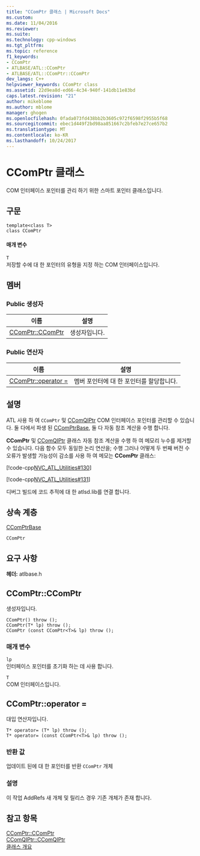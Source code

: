 ```yaml
---
title: "CComPtr 클래스 | Microsoft Docs"
ms.custom: 
ms.date: 11/04/2016
ms.reviewer: 
ms.suite: 
ms.technology: cpp-windows
ms.tgt_pltfrm: 
ms.topic: reference
f1_keywords:
- CComPtr
- ATLBASE/ATL::CComPtr
- ATLBASE/ATL::CComPtr::CComPtr
dev_langs: C++
helpviewer_keywords: CComPtr class
ms.assetid: 22d9ea8d-ed66-4c34-940f-141db11e83bd
caps.latest.revision: "21"
author: mikeblome
ms.author: mblome
manager: ghogen
ms.openlocfilehash: 0fada073fd438bb2b3605c972f6598f2955b5f68
ms.sourcegitcommit: ebec1d449f2bd98aa851667c2bfeb7e27ce657b2
ms.translationtype: MT
ms.contentlocale: ko-KR
ms.lasthandoff: 10/24/2017
---
```

# <a name="ccomptr-class"></a>CComPtr 클래스
COM 인터페이스 포인터를 관리 하기 위한 스마트 포인터 클래스입니다.  
  
## <a name="syntax"></a>구문  
  
```
template<class T>  
class CComPtr
```  
  
#### <a name="parameters"></a>매개 변수  
 `T`  
 저장할 수에 대 한 포인터의 유형을 지정 하는 COM 인터페이스입니다.  
  
## <a name="members"></a>멤버  
  
### <a name="public-constructors"></a>Public 생성자  
  
|이름|설명|  
|----------|-----------------|  
|[CComPtr::CComPtr](#ccomptr)|생성자입니다.|  
  
### <a name="public-operators"></a>Public 연산자  
  
|이름|설명|  
|----------|-----------------|  
|[CComPtr::operator =](#operator_eq)|멤버 포인터에 대 한 포인터를 할당합니다.|  
  
## <a name="remarks"></a>설명  
 ATL 사용 하 여 `CComPtr` 및 [CComQIPtr](../../atl/reference/ccomqiptr-class.md) COM 인터페이스 포인터를 관리할 수 있습니다. 둘 다에서 파생 된 [CComPtrBase](../../atl/reference/ccomptrbase-class.md), 둘 다 자동 참조 계산을 수행 합니다.  
  
 **CComPtr** 및 [CComQIPtr](../../atl/reference/ccomqiptr-class.md) 클래스 자동 참조 계산을 수행 하 여 메모리 누수를 제거할 수 있습니다.  다음 함수 모두 동일한 논리 연산을; 수행 그러나 어떻게 두 번째 버전 수 오류가 발생할 가능성이 감소를 사용 하 여 메모는 **CComPtr** 클래스:  
  
 [!code-cpp[NVC_ATL_Utilities#130](../../atl/codesnippet/cpp/ccomptr-class_1.cpp)]  
  
 [!code-cpp[NVC_ATL_Utilities#131](../../atl/codesnippet/cpp/ccomptr-class_2.cpp)]  
  
 디버그 빌드에 코드 추적에 대 한 atlsd.lib를 연결 합니다.  
  
## <a name="inheritance-hierarchy"></a>상속 계층  
 [CComPtrBase](../../atl/reference/ccomptrbase-class.md)  
  
 `CComPtr`  
  
## <a name="requirements"></a>요구 사항  
 **헤더:** atlbase.h  
  
##  <a name="ccomptr"></a>CComPtr::CComPtr  
 생성자입니다.  
  
```
CComPtr() throw ();
CComPtr(T* lp) throw ();
CComPtr (const CComPtr<T>& lp) throw ();
```  
  
### <a name="parameters"></a>매개 변수  
 `lp`  
 인터페이스 포인터를 초기화 하는 데 사용 합니다.  
  
 `T`  
 COM 인터페이스입니다.  
  
##  <a name="operator_eq"></a>CComPtr::operator =  
 대입 연산자입니다.  
  
```
T* operator= (T* lp) throw ();
T* operator= (const CComPtr<T>& lp) throw ();
```  
  
### <a name="return-value"></a>반환 값  
 업데이트 된에 대 한 포인터를 반환 `CComPtr` 개체  
  
### <a name="remarks"></a>설명  
 이 작업 AddRefs 새 개체 및 릴리스 경우 기존 개체가 존재 합니다.  
  
## <a name="see-also"></a>참고 항목  
 [CComPtr::CComPtr](#ccomptr)   
 [CComQIPtr::CComQIPtr](../../atl/reference/ccomqiptr-class.md#ccomqiptr)   
 [클래스 개요](../../atl/atl-class-overview.md)
